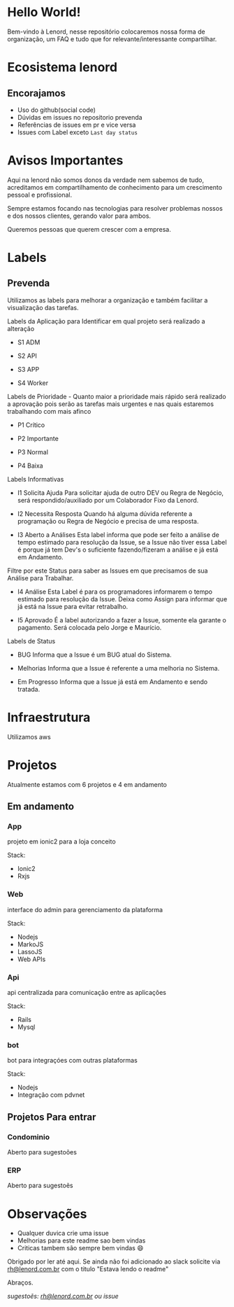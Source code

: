 # Hello World!

Bem-vindo à Lenord, nesse repositório colocaremos nossa forma de organização, um FAQ e tudo que for relevante/interessante compartilhar.

# Ecosistema lenord

## Encorajamos

* Uso do github(social code)
* Dúvidas em issues no repositorio prevenda
* Referências de issues em pr e vice versa
* Issues com Label exceto `Last day status`

# Avisos Importantes

Aqui na lenord não somos donos da verdade nem sabemos de tudo, acreditamos em compartilhamento de conhecimento para um crescimento pessoal e profissional.

Sempre estamos focando nas tecnologias para resolver problemas nossos e dos nossos clientes, gerando valor para ambos.

Queremos pessoas que querem crescer com a empresa.

# Labels

## Prevenda

Utilizamos as labels para melhorar a organização e também facilitar a visualização das tarefas.

Labels da Aplicação para Identificar em qual projeto será realizado a alteração

- S1 ADM

- S2 API

- S3 APP

- S4 Worker 

Labels de Prioridade - Quanto maior a prioridade mais rápido será realizado a aprovação pois serão as tarefas mais urgentes e nas quais estaremos trabalhando com mais afinco

- P1 Crítico

- P2 Importante

- P3 Normal

- P4 Baixa 

Labels Informativas

- I1 Solicita Ajuda
Para solicitar ajuda de outro DEV ou Regra de Negócio, será respondido/auxiliado por um Colaborador Fixo da Lenord.

- I2 Necessita Resposta
Quando há alguma dúvida referente a programação ou Regra de Negócio e precisa de uma resposta.

- I3 Aberto a Análises
Esta label informa que pode ser feito a análise de tempo estimado para resolução da Issue, se a Issue não tiver essa Label é porque já tem Dev's o suficiente fazendo/fizeram a análise e já está em Andamento.

Filtre por este Status para saber as Issues em que precisamos de sua Análise para Trabalhar.

- I4 Análise
Esta Label é para os programadores informarem o tempo estimado para resolução da Issue. Deixa como Assign para informar que já está na Issue para evitar retrabalho.

- I5 Aprovado
É a label autorizando a fazer a Issue, somente ela garante o pagamento. Será colocada pelo Jorge e Maurício.

Labels de Status

- BUG
Informa que a Issue é um BUG atual do Sistema.

- Melhorias
Informa que a Issue é referente a uma melhoria no Sistema.

- Em Progresso
Informa que a Issue já está em Andamento e sendo tratada.

# Infraestrutura

Utilizamos aws

# Projetos

Atualmente estamos com 6 projetos e 4 em andamento

## Em andamento

### App

projeto em ionic2 para a loja conceito

Stack:

* Ionic2
* Rxjs


### Web

interface do admin para gerenciamento da plataforma

Stack:

* Nodejs
* MarkoJS
* LassoJS
* Web APIs

### Api

api centralizada para comunicação entre as aplicações

Stack:

* Rails
* Mysql

### bot

bot para integraçóes com outras plataformas

Stack:

* Nodejs
* Integração com pdvnet

## Projetos Para entrar

### Condominio

Aberto para sugestoões

### ERP

Aberto para sugestoẽs

# Observações

* Qualquer duvica crie uma issue
* Melhorias para este readme sao bem vindas
* Criticas tambem são sempre bem vindas :smile:

Obrigado por ler até aqui. Se ainda não foi adicionado ao slack solicite via rh@lenord.com.br com o titulo "Estava lendo o readme"

Abraços.

*sugestoẽs: rh@lenord.com.br ou issue*

